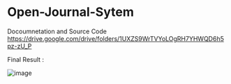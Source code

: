 # Open-Journal-Sytem

Docoumnetation and Source Code
https://drive.google.com/drive/folders/1UXZS9WrTVYoLOgRH7YHWQD6h5pz-zU_P

Final Result :

![image](https://user-images.githubusercontent.com/56698746/159405988-e98cdb62-accb-41fd-99b1-e1cfe0be08a1.png)
